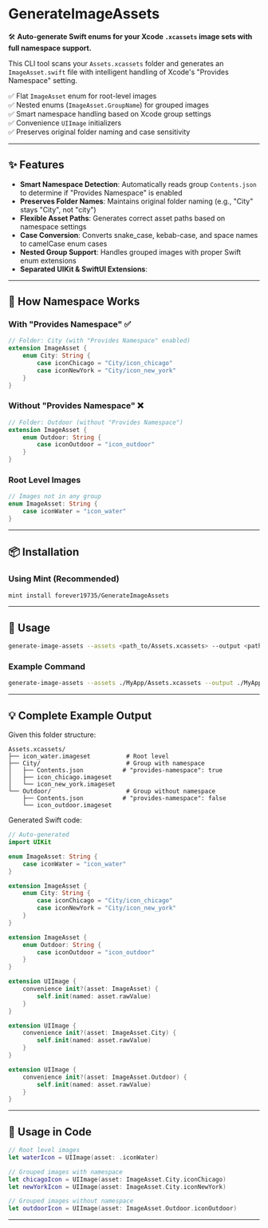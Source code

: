 # GenerateImageAssets

🛠 **Auto-generate Swift enums for your Xcode `.xcassets` image sets with full namespace support.**

This CLI tool scans your `Assets.xcassets` folder and generates an `ImageAsset.swift` file with intelligent handling of Xcode's "Provides Namespace" setting.

✅ Flat `ImageAsset` enum for root-level images  
✅ Nested enums (`ImageAsset.GroupName`) for grouped images  
✅ Smart namespace handling based on Xcode group settings  
✅ Convenience `UIImage` initializers  
✅ Preserves original folder naming and case sensitivity  

---

## ✨ Features

- **Smart Namespace Detection**: Automatically reads group `Contents.json` to determine if "Provides Namespace" is enabled
- **Preserves Folder Names**: Maintains original folder naming (e.g., "City" stays "City", not "city")
- **Flexible Asset Paths**: Generates correct asset paths based on namespace settings
- **Case Conversion**: Converts snake_case, kebab-case, and space names to camelCase enum cases
- **Nested Group Support**: Handles grouped images with proper Swift enum extensions
- **Separated UIKit & SwiftUI Extensions**:  

---

## 🔧 How Namespace Works

### With "Provides Namespace" ✅
```swift
// Folder: City (with "Provides Namespace" enabled)
extension ImageAsset {
    enum City: String {
        case iconChicago = "City/icon_chicago"
        case iconNewYork = "City/icon_new_york"
    }
}
```

### Without "Provides Namespace" ❌
```swift
// Folder: Outdoor (without "Provides Namespace")
extension ImageAsset {
    enum Outdoor: String {
        case iconOutdoor = "icon_outdoor"
    }
}
```

### Root Level Images
```swift
// Images not in any group
enum ImageAsset: String {
    case iconWater = "icon_water"
}
```

---

## 📦 Installation

### Using Mint (Recommended)

```bash
mint install forever19735/GenerateImageAssets
```

---

## 🚀 Usage

```bash
generate-image-assets --assets <path_to/Assets.xcassets> --output <path_to/Yourfolder>
```

### Example Command
```bash
generate-image-assets --assets ./MyApp/Assets.xcassets --output ./MyApp/Generated
```

---

## 💡 Complete Example Output

Given this folder structure:
```
Assets.xcassets/
├── icon_water.imageset          # Root level
├── City/                        # Group with namespace
│   ├── Contents.json           # "provides-namespace": true
│   ├── icon_chicago.imageset
│   └── icon_new_york.imageset
└── Outdoor/                     # Group without namespace
    ├── Contents.json           # "provides-namespace": false
    └── icon_outdoor.imageset
```

Generated Swift code:
```swift
// Auto-generated
import UIKit

enum ImageAsset: String {
    case iconWater = "icon_water"
}

extension ImageAsset {
    enum City: String {
        case iconChicago = "City/icon_chicago"
        case iconNewYork = "City/icon_new_york"
    }
}

extension ImageAsset {
    enum Outdoor: String {
        case iconOutdoor = "icon_outdoor"
    }
}

extension UIImage {
    convenience init?(asset: ImageAsset) {
        self.init(named: asset.rawValue)
    }
}

extension UIImage {
    convenience init?(asset: ImageAsset.City) {
        self.init(named: asset.rawValue)
    }
}

extension UIImage {
    convenience init?(asset: ImageAsset.Outdoor) {
        self.init(named: asset.rawValue)
    }
}
```

---

## 🎯 Usage in Code

```swift
// Root level images
let waterIcon = UIImage(asset: .iconWater)

// Grouped images with namespace
let chicagoIcon = UIImage(asset: ImageAsset.City.iconChicago)
let newYorkIcon = UIImage(asset: ImageAsset.City.iconNewYork)

// Grouped images without namespace
let outdoorIcon = UIImage(asset: ImageAsset.Outdoor.iconOutdoor)
```

---
